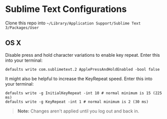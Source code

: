 # Sublime Text Configurations

Clone this repo into `~/Library/Application Support/Sublime Text 3/Packages/User`

## OS X
Disable press and hold character variations to enable key repeat. Enter this into your terminal:

```
defaults write com.sublimetext.2 ApplePressAndHoldEnabled -bool false
```

It might also be helpful to increase the KeyRepeat speed. Enter this into your terminal:
```
defaults write -g InitialKeyRepeat -int 10 # normal minimum is 15 (225 ms)
defaults write -g KeyRepeat -int 1 # normal minimum is 2 (30 ms)
```

>**Note:** Changes aren't applied until you log out and back in.
